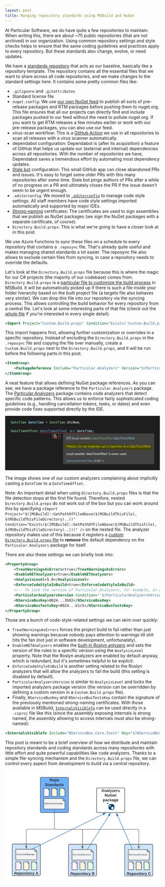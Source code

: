 ```yaml
---
layout: post
title: Manging repository standards using MSBuild and NuGet
---
```


At Particular Software, we do have quite a few repositories to maintain. When writing this, there are about ~75 public repositories (that are not archived) in our organization. Using common repository settings and style checks helps to ensure that the same coding guidelines and practices apply to every repository. But these standards also change, evolve, or need updates.

We have a [standards repository](https://github.com/Particular/RepoStandards) that acts as our baseline, basically like a repository template. The repository contains all the essential files that we want to share across all code repositories, and we make changes to the standard settings here. It contains some pretty common files like:

* `.gitignore` and `.gitattributes`
* Standard license file
* `nuget.config`: We use [our own NuGet feed](https://www.myget.org/F/particular/api/v3/index.json) to publish all sorts of pre-release packages and RTM packages before pushing them to nuget.org. This file ensures that all our projects can directly find and include packages pushed to our feed without the need to pollute nuget.org. If you want to get RTM releases a few minutes earlier or work with our pre-release packages, you can also use our feed.
* virus-scan workflow: This is a [GitHub Action](https://github.com/features/actions) we use in all repositories to scan all releases with a virus scanner automatically.
* dependabot configuration: Dependabot is (after its acquisition) a feature of GitHub that helps us update our (external and internal) dependencies across all repositories. With the number of repositories we have, Dependabot saves a tremendous effort by automating most dependency updates.
* [Stale bot](https://github.com/apps/stale) configuration: This small GitHub app can close abandoned PRs and issues. It's easy to forget some older PRs with this many repositories after some time. Stale bot pings authors of PRs after a while of no progress on a PR and ultimately closes the PR if the issue doesn't seem to be urgent enough.
* `.editorconfig`: We moved to [`.editorconfig`](https://docs.microsoft.com/en-us/visualstudio/ide/create-portable-custom-editor-options) to manage code style settings. All staff members have code style settings imported automatically and supported by major IDEs.
* [Strong-naming](https://docs.microsoft.com/en-us/dotnet/standard/library-guidance/strong-naming) certificates: The certificates are used to sign assemblies that we publish as NuGet packages (we sign the NuGet packages with a separate certificate, of course).
* `Directory.Build.props`: This is what we're going to have a closer look at in this post.

We use Azure Functions to sync these files on a schedule to every repository that contains a `.reposync` file. That's already quite useful and makes managing shared standards a lot easier. The reposync file also allows to exclude certain files from syncing, in case a repository needs to override the defaults.

Let's look at the `Directory.Build.props` file because this is where the magic for our C# projects (the majority of our codebase) comes from. `Directory.Build.props` is a [particular file to customize the build process](https://docs.microsoft.com/en-us/visualstudio/msbuild/customize-your-build) in MSBuild. It will be automatically picked up if there is such a file inside your folder hierarchy based on the built project file (a targets file also behaves very similar). We can drop this file into our repository via the syncing process. This allows controlling the build behavior for every repository from a central file. Let's look at some interesting parts of that file (check out the [whole file](https://github.com/Particular/RepoStandards/blob/master/src/Directory.Build.props) if you're interested in every single detail):

```xml
<Import Project="Custom.Build.props" Condition="Exists('Custom.Build.props')" />
```

This import happens first, allowing further customization or overrides in a specific repository. Instead of excluding the `Directory.Build.props` in the `.reposync` file and copying the file over manually, create a `Custom.Build.props` next to the `Directory.Build.props`, and it will be run before the following parts in this post.

```xml
<ItemGroup>
    <PackageReference Include="Particular.Analyzers" Version="$(ParticularAnalyzersVersion)" PrivateAssets="All" />
</ItemGroup>
```

A neat feature that allows defining NuGet package references. As you can see, we have a package reference to the `Particular.Analyzers` package. The [Particular.Analyzers](https://github.com/Particular/Particular.Analyzers) package contains code analyzers that detect specific code patterns. This allows us to enforce fairly sophisticated coding guidelines (e.g., handling cancellation tokens, tasks, or dates) and even provide code fixes supported directly by the IDE.

![image showing a code analyzer warning](../assets/ps0022.png)

The image shows one of our custom analyzers complaining about implicitly casting a `DateTime` to a `DateTimeOffset`.

Note: An important detail when using `Directory.Build.props` files is that the file detection stops at the first file found. Therefore, nested `Directory.Build.props` do not work out of the box but you can work around this by specifying `<Import Project="$([MSBuild]::GetPathOfFileAbove($(MSBuildThisFile), $(MSBuildThisFileDirectory)..))" Condition="Exists($([MSBuild]::GetPathOfFileAbove($(MSBuildThisFile), $(MSBuildThisFileDirectory)..)))" />` on the nested file. The analyzer repository makes use of this because it registers a [custom `Directory.Build.props` file](https://github.com/Particular/Particular.Analyzers/blob/master/src/Particular.Analyzers/Directory.Build.props) to **remove** the default dependency on the `Particular.Analyzers` package for itself.

There are also these settings we can briefly look into:

```xml
<PropertyGroup>
    <TreatWarningsAsErrors>true</TreatWarningsAsErrors>
    <EnableNETAnalyzers>true</EnableNETAnalyzers>
    <AnalysisLevel>5.0</AnalysisLevel>
    <EnforceCodeStyleInBuild>true</EnforceCodeStyleInBuild>
    <!-- To lock the version of Particular.Analyzers, for example, in a release branch, set this property in Custom.Build.props -->
    <ParticularAnalyzersVersion Condition="'$(ParticularAnalyzersVersion)' == ''">1.8.0</ParticularAnalyzersVersion>
    <NServiceBusKey>0024...3b92</NServiceBusKey>
    <NServiceBusTestsKey>0024...b1c5</NServiceBusTestsKey>
</PropertyGroup>
```

Those are a bunch of code-style-related settings we can skim over quickly:

- `TreatWarningsAsErrors` forces the project build to fail rather than just showing warnings because nobody pays attention to warnings till shit hits the fan (not just in software development, unfortunately).
- `EnableNETAnalyzers` enables the [built-in Roslyn anlyzers](https://docs.microsoft.com/en-us/dotnet/fundamentals/code-analysis/overview) and sets the version of the rules to a specific version using the `AnalysisLevel` property. Note that the Roslyn analyzers are enabled by default anyway, which is redundant, but it's sometimes helpful to be explicit.
- `EnforceCodeStyleInBuild` is another setting related to the Roslyn analyzers that will allow the analyzers to fail the build (this setting is disabled by default).
- `ParticularAnalyzersVersion` is similar to `AnalysisLevel` and locks the imported analyzers package version (the version can be overridden by defining a custom version in a `Custom.Build.props` file).
- Finally, `NServiceBusKey` and `NServiceBusTestsKey` contain the signature of the previously mentioned strong-naming certificates. With those available in MSBuild, [`InternalsVisibleTo`](https://docs.microsoft.com/en-us/dotnet/api/system.runtime.compilerservices.internalsvisibletoattribute) can be used directly in a `.csproj` file like this (since the assembly exposing internals is strong named, the assembly allowing to access internals must also be strong-named):

```xml
<InternalsVisibleTo Include="NServiceBus.Core.Tests" Key="$(NServiceBusTestsKey)" />
```

This post is meant to be a brief overview of how we distribute and maintain repository standards and coding standards across many repositories with little effort and quite powerful capabilities like code analyzers. Thanks to a simple file-syncing mechanism and the `Directory.Build.props` file, we can control every aspect from development to build via a central repository.

![a diagram of showing how shared files are distributed across repositories](../assets/repo-standards.png)
